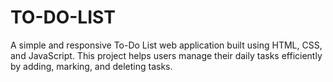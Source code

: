 # TO-DO-LIST
A simple and responsive To-Do List web application built using HTML, CSS, and JavaScript. This project helps users manage their daily tasks efficiently by adding, marking, and deleting tasks.
